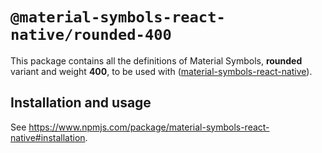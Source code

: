 # `@material-symbols-react-native/rounded-400`

This package contains all the definitions of Material Symbols, **rounded** variant and weight **400**, to be used with ([material-symbols-react-native](https://www.npmjs.com/package/material-symbols-react-native)).

## Installation and usage

See https://www.npmjs.com/package/material-symbols-react-native#installation.
